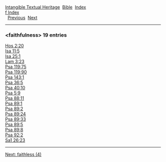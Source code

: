 [Intangible Textual Heritage](../../index)  [Bible](../index) 
[Index](index)   
[f Index](_f_)  
  [Previous](c04056)  [Next](c04058) 

------------------------------------------------------------------------

### &lt;faithfulness&gt; 19 entries

[Hos 2:20](../kjv/hos002.htm#020)  
[Isa 11:5](../kjv/isa011.htm#005)  
[Isa 25:1](../kjv/isa025.htm#001)  
[Lam 3:23](../kjv/lam003.htm#023)  
[Psa 119:75](../kjv/psa119.htm#075)  
[Psa 119:90](../kjv/psa119.htm#090)  
[Psa 143:1](../kjv/psa143.htm#001)  
[Psa 36:5](../kjv/psa036.htm#005)  
[Psa 40:10](../kjv/psa040.htm#010)  
[Psa 5:9](../kjv/psa005.htm#009)  
[Psa 88:11](../kjv/psa088.htm#011)  
[Psa 89:1](../kjv/psa089.htm#001)  
[Psa 89:2](../kjv/psa089.htm#002)  
[Psa 89:24](../kjv/psa089.htm#024)  
[Psa 89:33](../kjv/psa089.htm#033)  
[Psa 89:5](../kjv/psa089.htm#005)  
[Psa 89:8](../kjv/psa089.htm#008)  
[Psa 92:2](../kjv/psa092.htm#002)  
[Sa1 26:23](../kjv/sa1026.htm#023)  

------------------------------------------------------------------------

[Next: faithless (4)](c04058)
